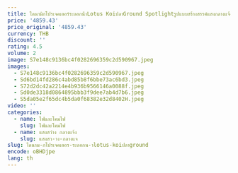 ```yaml
---
title: ไดนามิกโปรเจคเตอร์ระลอกน้ําLotus KoiปลาGround Spotlightรูปแบบสร้างสรรค์แสงกลางแจ้งบรรยากาศแสง
price: '4859.43'
price_original: '4859.43'
currency: THB
discount: ''
rating: 4.5
volume: 2
image: S7e148c9136bc4f0282696359c2d590967.jpeg
images:
  - S7e148c9136bc4f0282696359c2d590967.jpeg
  - Sd6bd14fd286c4abd85b8f6bbe73ac6bd3.jpeg
  - S72d2dc42a2214e4b936b9566146a0088f.jpeg
  - Sd0de3318d0864895bbb3f9dee7ab4d7b6.jpeg
  - S5da05e2f65dc4b5da0f68382e32d8402H.jpeg
video: ''
categories:
  - name: ไฟและโคมไฟ
    slug: ไฟและโคมไฟ
  - name: แสงสว่าง กลางแจ้ง
    slug: แสงสว-าง-กลางแจ
slug: ไดนาม-กโปรเจคเตอร-ระลอกน-าlotus-koiปลาground
encode: oBHDjpe
lang: th
---
```

  